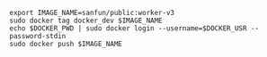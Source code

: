 

    export IMAGE_NAME=sanfun/public:worker-v3
    sudo docker tag docker_dev $IMAGE_NAME
    echo $DOCKER_PWD | sudo docker login --username=$DOCKER_USR --password-stdin
    sudo docker push $IMAGE_NAME
